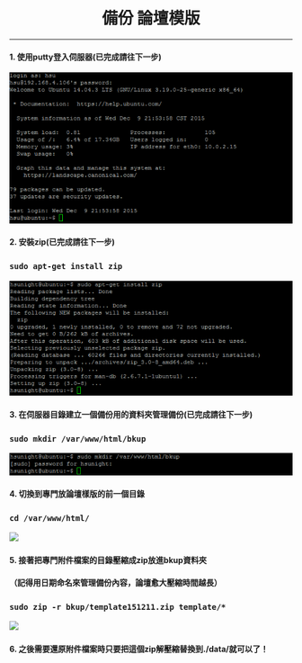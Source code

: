 # **<center>備份 論壇模版</center>**

---

#### 1. 使用putty登入伺服器(已完成請往下一步)
![](../img/inst_part1/part1_4.png)

#### 2. 安裝zip(已完成請往下一步)
### ```sudo apt-get install zip```
![](../img/bkup_part2/part2_1.png)

#### 3. 在伺服器目錄建立一個備份用的資料夾管理備份(已完成請往下一步)
### ```sudo mkdir /var/www/html/bkup```
![](../img/bkup_part2/part2_2.png)

#### 4. 切換到專門放論壇樣版的前一個目錄
### ```cd /var/www/html/```
![](../img/bkup_part2/part4_1.png)

#### 5. 接著把專門附件檔案的目錄壓縮成zip放進bkup資料夾
#### （記得用日期命名來管理備份內容，論壇愈大壓縮時間越長）
### ```sudo zip -r bkup/template151211.zip template/*```
![](../img/bkup_part3/part4_2.png)

#### 6. 之後需要還原附件檔案時只要把這個zip解壓縮替換到./data/就可以了！